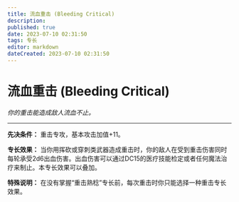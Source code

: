 ```yaml
---
title: 流血重击 (Bleeding Critical)
description: 
published: true
date: 2023-07-10 02:31:50
tags: 专长
editor: markdown
dateCreated: 2023-07-10 02:31:50
---
```


# 流血重击 (Bleeding Critical)

_你的重击能造成敌人流血不止。_

* * *

**先决条件：** 重击专攻，基本攻击加值+11。

**专长效果：**
当你用挥砍或穿刺类武器造成重击时，你的敌人在受到重击伤害同时每轮承受2d6出血伤害。出血伤害可以通过DC15的医疗技能检定或者任何魔法治疗来制止。本专长效果可以叠加。

**特殊说明：** 在没有掌握“重击熟稔”专长前，每次重击时你只能选择一种重击专长效果。


